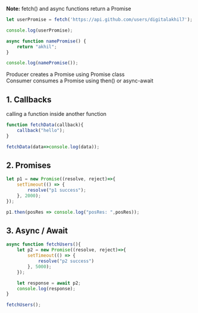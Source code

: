 **Note:** fetch() and async functions return a Promise <br/>
```js
let userPromise = fetch('https://api.github.com/users/digitalakhil7');

console.log(userPromise);

async function namePromise() {
    return "akhil";
}

console.log(namePromise());
```
Producer creates a Promise using Promise class <br/>
Consumer consumes a Promise using then() or async-await
## 1. Callbacks
calling a function inside another function
```js
function fetchData(callback){
    callback("hello");
}

fetchData(data=>console.log(data));
```
## 2. Promises
```js
let p1 = new Promise((resolve, reject)=>{
    setTimeout(() => {
        resolve("p1 success");
    }, 2000);
});

p1.then(posRes => console.log("posRes: ",posRes));
```
## 3. Async / Await
```js
async function fetchUsers(){
    let p2 = new Promise((resolve, reject)=>{
        setTimeout(() => {
            resolve("p2 success")
        }, 5000);
    });

    let response = await p2;
    console.log(response);
}

fetchUsers();
```
